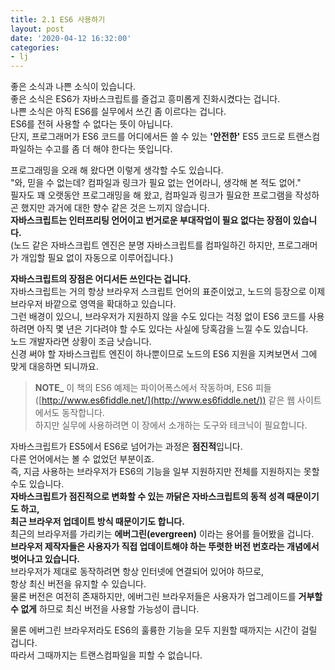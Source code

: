 ```yaml
---
title: 2.1 ES6 사용하기
layout: post
date: '2020-04-12 16:32:00'
categories:
- lj
---
```


좋은 소식과 나쁜 소식이 있습니다.  
좋은 소식은 ES6가 자바스크립트를 즐겁고 흥미롭게 진화시켰다는 겁니다.  
나쁜 소식은 아직 ES6를 실무에서 쓰긴 좀 이르다는 겁니다.  
ES6를 전혀 사용할 수 없다는 뜻이 아닙니다.  
단지, 프로그래머가 ES6 코드를 어디에서든 쓸 수 있는 **'안전한'** ES5 코드로 트랜스컴파일하는 수고를 좀 더 해야 한다는 뜻입니다.  

프로그래밍을 오래 해 왔다면 이렇게 생각할 수도 있습니다.  
"와, 믿을 수 없는데? 컴파일과 링크가 필요 없는 언어라니, 생각해 본 적도 없어."  
필자도 꽤 오랫동안 프로그래밍을 해 왔고, 컴파일과 링크가 필요한 프로그램을 작성하곤 했지만 과거에 대한 향수 같은 것은 느끼지 않습니다.  
**자바스크립트는 인터프리팅 언어이고 번거로운 부대작업이 필요 없다는 장점이 있습니다.**  
(노드 같은 자바스크립트 엔진은 분명 자바스크립트를 컴파일하긴 하지만, 프로그래머가 개입할 필요 없이 자동으로 이루어집니다.)

**자바스크립트의 장점은 어디서든 쓰인다는 겁니다.**  
자바스크립트는 거의 항상 브라우저 스크립트 언어의 표준이었고, 노드의 등장으로 이제 브라우저 바깥으로 영역을 확대하고 있습니다.  
그런 배경이 있으니, 브라우저가 지원하지 않을 수도 있다는 걱정 없이 ES6 코드를 사용하려면 아직 몇 년은 기다려야 할 수도 있다는 사실에 당혹감을 느낄 수도 있습니다.  
노드 개발자라면 상황이 조금 낫습니다.  
신경 써야 할 자바스크립트 엔진이 하나뿐이므로 노드의 ES6 지원을 지켜보면서 그에 맞게 대응하면 되니까요.

> **NOTE_** 이 책의 ES6 예제는 파이어폭스에서 작동하며, ES6 피들([http://www.es6fiddle.net/](http://www.es6fiddle.net/)) 같은 웹 사이트에서도 동작합니다.  
> 하지만 실무에 사용하려면 이 장에서 소개하는 도구와 테크닉이 필요합니다.

자바스크립트가 ES5에서 ES6로 넘어가는 과정은 **점진적**입니다.  
다른 언어에서는 볼 수 없었던 부분이죠.  
즉, 지금 사용하는 브라우저가 ES6의 기능을 일부 지원하지만 전체를 지원하지는 못할 수도 있습니다.  
**자바스크립트가 점진적으로 변화할 수 있는 까닭은 자바스크립트의 동적 성격 때문이기도 하고,  
최근 브라우저 업데이트 방식 때문이기도 합니다.**  
최근의 브라우저를 가리키는 **에버그린(evergreen)** 이라는 용어를 들어봤을 겁니다.  
**브라우저 제작자들은 사용자가 직접 업데이트해야 하는 뚜렷한 버전 번호라는 개념에서 벗어나고 있습니다.**  
브라우저가 제대로 동작하려면 항상 인터넷에 연결되어 있어야 하므로,  
항상 최신 버전을 유지할 수 있습니다.  
물론 버전은 여전히 존재하지만, 에버그린 브라우저들은 사용자가 업그레이드를 **거부할 수 없게** 하므로 최신 버전을 사용할 가능성이 큽니다.  

물론 에버그린 브라우저라도 ES6의 훌륭한 기능을 모두 지원할 때까지는 시간이 걸릴 겁니다.  
따라서 그때까지는 트랜스컴파일을 피할 수 없습니다.